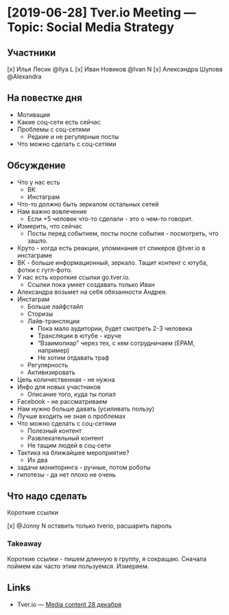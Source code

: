 # [2019-06-28] Tver.io Meeting — Topic: Social Media Strategy

## Участники

[x] Илья Лесик @Ilya L
[x] Иван Новиков @Ivan N
[x] Александра Шулова @Alexandra

## На повестке дня

* Мотивация
* Какие соц-сети есть сейчас
* Проблемы с соц-сетями
  + Редкие и не регулярные посты
* Что можно сделать с соц-сетями

## Обсуждение

* Что у нас есть
  + ВК
  + Инстаграм
* Что-то должно быть зеркалом остальных сетей
* Нам важно вовлечение
  + Если +5 человек что-то сделали - это о чем-то говорит.
* Измерить, что сейчас
  + Посты перед событием, посты после события - посмотреть, что зашло.
* Круто - когда есть реакции, упоминания от спикеров @tver.io в инстаграме
* ВК - больше информационный, зеркало. Тащит контент с ютуба, фотки с гугл-фото.
* У нас есть короткие ссылки go.tver.io.
  + Ссылки пока умеет создавать только Иван
* Александра возьмет на себя обязанности Андрея.
* Инстаграм
  + Больше лайфстайл
  + Сторизы
  + Лайв-трансляции
    - Пока мало аудитории, будет смотреть 2-3 человека
    - Трансляции в ютубе - круче
    - “Взаимопиар” через тех, с кем сотрудничаем (EPAM, например)
    - Не хотим отдавать траф
  + Регулярность
  + Активизировать
* Цель количественная - не нужна
* Инфо для новых участников
  + Описание того, куда ты попал
* Facebook - не рассматриваем
* Нам нужно больше давать (усиливать пользу)
* Лучше входить не зная о проблемах
* Что можно сделать с соц-сетями
  + Полезный контент
  + Развлекательный контент
  + Не тащим людей в соц-сети
* Тактика на ближайшее мероприятие?
  + Их два
* задачи мониторинга - ручные, потом роботы
* гипотезы - да нет плохо не очень

## Что надо сделать

Короткие ссылки

[x] @Jonny N оставить только tverio, расшарить пароль

### Takeaway

Короткие ссылки - пишем длинную в группу, я сокращаю.
Сначала поймем как часто этим пользуемся. Измеряем.

## Links

* Tver.io — [Media content 28 декабря](https://docs.google.com/document/d/1HS3HVbGYd_8LjmNOxJimdxoba_362KCFu75z2sZNwas/edit)
